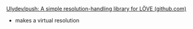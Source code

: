 [Ulydev/push: A simple resolution-handling library for LÖVE (github.com)](https://github.com/Ulydev/push)
* makes a virtual resolution